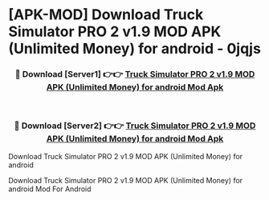 # [APK-MOD] Download Truck Simulator PRO 2 v1.9 MOD APK (Unlimited Money) for android - 0jqjs


<div align="center">
<h3>🔴 Download [Server1] 👉👉 <a href="https://apk-comot.site?title=Truck_Simulator_PRO_2_v1.9_MOD_APK_(Unlimited_Money)_for_android">Truck Simulator PRO 2 v1.9 MOD APK (Unlimited Money) for android Mod Apk</a></h3><br>
<h3>🔴 Download [Server2] 👉👉 <a href="https://apk-comot.site?title=Truck_Simulator_PRO_2_v1.9_MOD_APK_(Unlimited_Money)_for_android">Truck Simulator PRO 2 v1.9 MOD APK (Unlimited Money) for android Mod Apk</a></h3>
</div>



Download Truck Simulator PRO 2 v1.9 MOD APK (Unlimited Money) for android 

Download Truck Simulator PRO 2 v1.9 MOD APK (Unlimited Money) for android Mod For Android